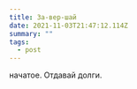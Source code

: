 ```yaml
---
title: За-вер-шай
date: 2021-11-03T21:47:12.114Z
summary: ""
tags:
  - post
---
```

начатое. Отдавай долги.